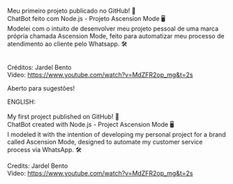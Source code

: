 Meu primeiro projeto publicado no GitHub! 🥇 <br> 
ChatBot feito com Node.js - Projeto Ascension Mode 🖥️ <br> 
Modelei com o intuito de desenvolver meu projeto pessoal de uma marca própria chamada Ascension Mode, feito para automatizar meu processo de atendimento ao cliente pelo Whatsapp. 🛠️ <br>
<br>

Créditos: Jardel Bento <br>
Vídeo: https://www.youtube.com/watch?v=MdZFR2op_mg&t=2s <br>

Aberto para sugestões!

ENGLISH: <br>
<br>
My first project published on GitHub! 🥇 <br> 
ChatBot created with Node.js - Project Ascension Mode 🖥️ <br> 
I modeled it with the intention of developing my personal project for a brand called Ascension Mode, designed to automate my customer service process via WhatsApp. 🛠️ <br>

Credits: Jardel Bento <br>
Video: https://www.youtube.com/watch?v=MdZFR2op_mg&t=2s <br> 
